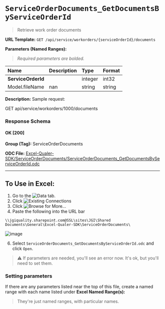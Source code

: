 # `ServiceOrderDocuments_GetDocumentsByServiceOrderId`
> Retrieve work order documents

**URL Template:**
`GET /api/service/workorders/{serviceOrderId}/documents`

**Parameters (Named Ranges):**

> *Required parameters are bolded.*

| Name               | Description   | Type    | Format   |
|:-------------------|:--------------|:--------|:---------|
| **ServiceOrderId** |               | integer | int32    |
| Model.fileName     | nan           | string  | string   |

**Description:**
Sample request:
            
GET api/service/workorders/1000/documents

### Response Schema

#### OK [200]



**Group (Tag):**
ServiceOrderDocuments

**ODC File:**
[Excel-Qualer-SDK/ServiceOrderDocuments/ServiceOrderDocuments_GetDocumentsByServiceOrderId.odc](https://github.com/Johnson-Gage-Inspection-Inc/qualer-sdk-odc/blob/main/Excel-Qualer-SDK/ServiceOrderDocuments/ServiceOrderDocuments_GetDocumentsByServiceOrderId.odc)

---

To Use in Excel:
---

1. Go to the ![`Data`](https://github.com/user-attachments/assets/da437a70-57b3-4c5b-bb01-4910ece19ed1)
 tab.
3. Click ![Existing Connections](https://github.com/user-attachments/assets/a2f1ed67-b2e0-4c23-ac90-68c870e60289)
4. Click ![`Browse for More...`](https://github.com/user-attachments/assets/8e698494-6865-41e7-b6fa-043aea81809a)
5. Paste the following into the URL bar
```
\\jgiquality.sharepoint.com@SSL\sites\JGI\Shared Documents\General\Excel-Qualer-SDK\ServiceOrderDocuments\
```

![image](https://github.com/user-attachments/assets/1e1a8d87-0377-446d-aaf5-d78562991db3)

6. Select `ServiceOrderDocuments_GetDocumentsByServiceOrderId.odc` and click `Open`.

> ⚠️ If parameters are needed, you'll see an error now. It's ok, but you'll need to set them.

### Setting parameters
If there are any parameters listed near the top of this file, create a named range with each name listed under **Excel Named Range(s):**
> They're just named ranges, with particular names.
